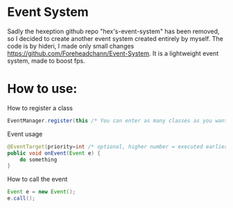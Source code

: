 # Event System
Sadly the hexeption github repo "hex's-event-system" has been removed, so I decided to create another event system created entirely by myself. The code is by hideri, I made only small changes https://github.com/Foreheadchann/Event-System. It is a lightweight event system, made to boost fps.

# How to use:
How to register a class
```java
EventManager.register(this /* You can enter as many classes as you want but they must be separated by a comma */);
```
Event usage
```java
@EventTarget(priority=int /* optional, higher number = executed earlier than other functions */)
public void onEvent(Event e) {
    do something
}
```
How to call the event
```java
Event e = new Event();
e.call();
```